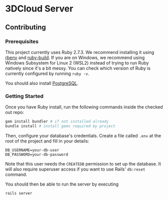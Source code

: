 # 3DCloud Server

## Contributing
### Prerequisites
This project currently uses Ruby 2.7.3. We recommend installing it using [rbenv](https://github.com/rbenv/rbenv) and [ruby-build](https://github.com/rbenv/ruby-build). If you are on Windows, we recommend using Windows Subsystem for Linux 2 (WSL2) instead of trying to run Ruby natively since it's a bit messy. You can check which version of Ruby is currently configured by running `ruby -v`.

You should also install [PostgreSQL]().

### Getting Started
Once you have Ruby install, run the following commands inside the checked out repo:
```bash
gem install bundler # if not installed already
bundle install # install gems required by project
```

Then, configure your database's credentials. Create a file called `.env` at the root of the project and fill in your details:
```
DB_USERNAME=your-db-user
DB_PASSWORD=your-db-password
```
Note that this user needs the `CREATEDB` permission to set up the database. It will also require superuser access if you want to use Rails' `db:reset` command.

You should then be able to run the server by executing
```
rails server
```
